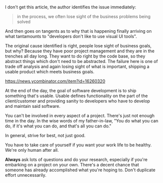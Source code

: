 I don't get this article, the author identifies the issue immediately:
> in the process, we often lose sight of the business problems being solved

And then goes on tangents as to why that is happening finally arriving on what tantamounts to "developers don't like to use visual UI tools".

The original cause identified is right, people lose sight of business goals, but why? Because they have poor project management and they are in the trenches all day long. They want to do right by the code base, so they abstract things which don't need to be abstracted. The failure here is one of trade off analysis and again losing sight of what is important, shipping a usable product which meets business goals.


https://news.ycombinator.com/item?id=16260320

At the end of the day, the goal of software development is to ship something that's usable. Usable defines functionality on the part of the client/customer and providing sanity to developers who have to develop and maintain said software.

You can't be involved in every aspect of a project. There's just not enough time in the day. In the wise words of my father-in-law, "You do what you can do, if it's what you can do, and that's all you can do."

In general, strive for best, not just good.

You have to take care of yourself if you want your work life to be healthy. We're only human after all.

**Always** ask lots of questions and do your research, especially if you're embarking on a project on your own. There's a decent chance that someone has already accomplished what you're hoping to. Don't duplicate effort unnecessarily.
